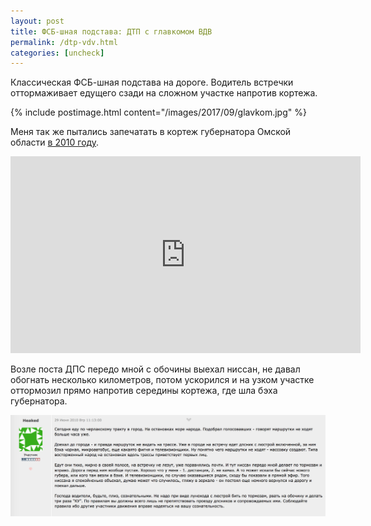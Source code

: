 ```yaml
---
layout: post
title: ФСБ-шная подстава: ДТП с главкомом ВДВ
permalink: /dtp-vdv.html
categories: [uncheck]
---
```


Классическая ФСБ-шная подстава на дороге. Водитель встречки оттормаживает едущего сзади на сложном участке напротив кортежа.

{% include postimage.html content="/images/2017/09/glavkom.jpg" %}

Меня так же пытались запечатать в кортеж губернатора Омской области [в 2010 году](https://forum.omsk.com/viewtopic.php?p=1697140#1697140). 

<iframe width="560" height="315" src="https://www.youtube.com/embed/mGN7lrDiSEs" frameborder="0" allowfullscreen></iframe>

Возле поста ДПС передо мной с обочины выехал ниссан, не давал обогнать несколько километров, потом ускорился и на узком участке оттормозил прямо напротив середины кортежа, где шла бэха губернатора.

![forum](/images/2017/09/dtp-2010.png)
